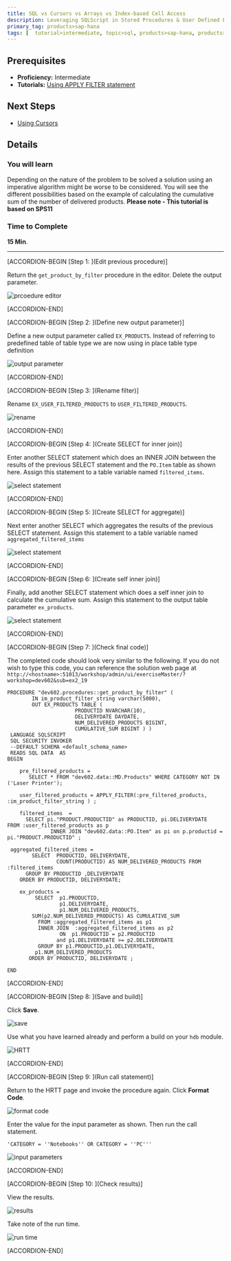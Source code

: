 ```yaml
---
title: SQL vs Cursors vs Arrays vs Index-based Cell Access
description: Leveraging SQLScript in Stored Procedures & User Defined Functions
primary_tag: products>sap-hana
tags: [  tutorial>intermediate, topic>sql, products>sap-hana, products>sap-hana\,-express-edition  ]
---
```

## Prerequisites  
- **Proficiency:** Intermediate
- **Tutorials:** [Using APPLY FILTER statement](https://developers.sap.com/tutorials/xsa-sqlscript-applyfilter.html)

## Next Steps
- [Using Cursors](https://developers.sap.com/tutorials/xsa-sqlscript-usingcursor.html)

## Details
### You will learn  
Depending on the nature of the problem to be solved a solution using an imperative algorithm might be worse to be considered. You will see the different possibilities based on the example of calculating the cumulative sum of the number of delivered products.
**Please note - This tutorial is based on SPS11**


### Time to Complete
**15 Min**.

---

[ACCORDION-BEGIN [Step 1: ](Edit previous procedure)]

Return the `get_product_by_filter` procedure in the editor. Delete the output parameter.

![prcoedure editor](1.png)


[ACCORDION-END]

[ACCORDION-BEGIN [Step 2: ](Define new output parameter)]

Define a new output parameter called `EX_PRODUCTS`. Instead of referring to predefined table of table type we are now using in place table type definition

![output parameter](2.png)


[ACCORDION-END]

[ACCORDION-BEGIN [Step 3: ](Rename filter)]

Rename `EX_USER_FILTERED_PRODUCTS` to `USER_FILTERED_PRODUCTS`.

![rename](3.png)


[ACCORDION-END]

[ACCORDION-BEGIN [Step 4: ](Create SELECT for inner join)]

Enter another SELECT statement which does an INNER JOIN between the results of the previous SELECT statement and the `PO.Item` table as shown here. Assign this statement to a table variable named `filtered_items`.

![select statement](4.png)


[ACCORDION-END]

[ACCORDION-BEGIN [Step 5: ](Create SELECT for aggregate)]

Next enter another SELECT which aggregates the results of the previous SELECT statement. Assign this statement to a table variable named `aggregated_filtered_items`

![select statement](5.png)


[ACCORDION-END]

[ACCORDION-BEGIN [Step 6: ](Create self inner join)]

Finally, add another SELECT statement which does a self inner join to calculate the cumulative sum. Assign this statement to the output table parameter `ex_products`.

![select statement](6.png)


[ACCORDION-END]

[ACCORDION-BEGIN [Step 7: ](Check final code)]

The completed code should look very similar to the following. If you do not wish to type this code, you can reference the solution web page at `http://<hostname>:51013/workshop/admin/ui/exerciseMaster/?workshop=dev602&sub=ex2_19`

```
PROCEDURE "dev602.procedures::get_product_by_filter" (        IN im_product_filter_string varchar(5000),        OUT EX_PRODUCTS TABLE (                      PRODUCTID NVARCHAR(10),                      DELIVERYDATE DAYDATE,                      NUM_DELIVERED_PRODUCTS BIGINT,                      CUMULATIVE_SUM BIGINT ) ) LANGUAGE SQLSCRIPT SQL SECURITY INVOKER --DEFAULT SCHEMA <default_schema_name> READS SQL DATA  ASBEGIN	pre_filtered_products =       SELECT * FROM "dev602.data::MD.Products" WHERE CATEGORY NOT IN ('Laser Printer');	user_filtered_products = APPLY_FILTER(:pre_filtered_products, :im_product_filter_string ) ;	filtered_items  =      SELECT pi."PRODUCT.PRODUCTID" as PRODUCTID, pi.DELIVERYDATE  		FROM :user_filtered_products as p              INNER JOIN "dev602.data::PO.Item" as pi on p.productid = 		pi."PRODUCT.PRODUCTID" ; aggregated_filtered_items =        SELECT  PRODUCTID, DELIVERYDATE,                COUNT(PRODUCTID) AS NUM_DELIVERED_PRODUCTS FROM :filtered_items      GROUP BY PRODUCTID ,DELIVERYDATE    ORDER BY PRODUCTID, DELIVERYDATE; 	ex_products =         SELECT  p1.PRODUCTID,                 p1.DELIVERYDATE,                 p1.NUM_DELIVERED_PRODUCTS,        SUM(p2.NUM_DELIVERED_PRODUCTS) AS CUMULATIVE_SUM             FROM :aggregated_filtered_items as p1          INNER JOIN  :aggregated_filtered_items as p2                 ON  p1.PRODUCTID = p2.PRODUCTID                        and p1.DELIVERYDATE >= p2.DELIVERYDATE            GROUP BY p1.PRODUCTID,p1.DELIVERYDATE,         p1.NUM_DELIVERED_PRODUCTS       ORDER BY PRODUCTID, DELIVERYDATE ;END
```


[ACCORDION-END]

[ACCORDION-BEGIN [Step 8: ](Save and build)]

Click **Save**.

![save](8.png)

Use what you have learned already and perform a build on your `hdb` module.

![HRTT](9.png)


[ACCORDION-END]

[ACCORDION-BEGIN [Step 9: ](Run call statement)]

Return to the HRTT page and invoke the procedure again.  Click **Format Code**.

![format code](10.png)

Enter the value for the input parameter as shown. Then run the call statement.

```
'CATEGORY = ''Notebooks'' OR CATEGORY = ''PC'''
```

![input parameters](11.png)


[ACCORDION-END]

[ACCORDION-BEGIN [Step 10: ](Check results)]

View the results.

![results](12.png)

Take note of the run time.

![run time](13.png)


[ACCORDION-END]

